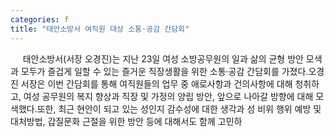 ```yaml
---
categories: f
title: "태안소방서 여직원 대상 소통·공감 간담회"
---
```

&nbsp;&nbsp;&nbsp;&nbsp; 태안소방서(서장 오경진)는 지난 23일 여성 소방공무원의 일과 삶의 균형 방안 모색과 모두가 즐겁게 일할 수 있는 즐거운 직장생활을 위한 소통·공감 간담회를 가졌다.오경진 서장은 이번 간담회를 통해 여직원들의 업무 중 애로사항과 건의사항에 대해 청취하고, 여성 공무원의 복지 향상과 직장 및 가정의 양립 방안, 앞으로 나아갈 방향에 대해 모색했다.또한, 최근 현안이 되고 있는 성인지 감수성에 대한 생각과 성 비위 행위 예방 및 대처방법, 갑질문화 근절을 위한 방안 등에 대해서도 함께 고민하